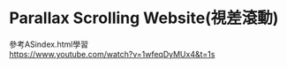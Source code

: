 # Parallax Scrolling Website(視差滾動)
參考ASindex.html學習  
 https://www.youtube.com/watch?v=1wfeqDyMUx4&t=1s


